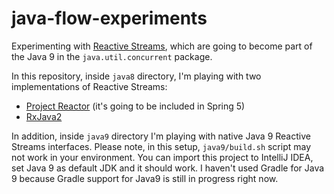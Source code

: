 # java-flow-experiments
Experimenting with [Reactive Streams](http://www.reactive-streams.org), which are going to become part of the Java 9 in the `java.util.concurrent` package.

In this repository, inside `java8` directory, I'm playing with two implementations of Reactive Streams:
- [Project Reactor](https://projectreactor.io/) (it's going to be included in Spring 5)
- [RxJava2](https://github.com/ReactiveX/RxJava)

In addition, inside `java9` directory I'm playing with native Java 9 Reactive Streams interfaces.
Please note, in this setup, `java9/build.sh` script may not work in your environment. You can import this project to IntelliJ IDEA, set Java 9 as default JDK and it should work. I haven't used Gradle for Java 9 because Gradle support for Java9 is still in progress right now.
